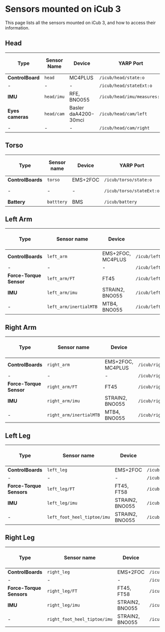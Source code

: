 # Sensors mounted on iCub 3

This page lists all the sensors mounted on iCub 3, and how to access their information.

## Head

|Type |Sensor Name| Device | YARP Port | Data pattern | Publish rate (Hz) |
| --- | --- | --- | --- | --- | --- |
|**ControlBoard** | `head` | MC4PLUS | `/icub/head/state:o` | (joint_encoders) | 100 |
| - | - | - | `/icub/head/stateExt:o` | Defined in [stateExt.thrift](https://github.com/robotology/yarp/blob/master/src/libYARP_dev/src/idl/stateExt.thrift?rgh-link-date=2023-05-10T12%3A50%3A28Z) | 100 |
|**IMU** | `head/imu` | RFE, BNO055 | `/icub/head/imu/measures:o` | Defined in  [multipleAnalogSensorsSerializations.thrift](https://github.com/robotology/yarp/blob/master/src/devices/multipleAnalogSensorsMsgs/multipleAnalogSensorsSerializations.thrift?rgh-link-date=2023-05-10T12%3A50%3A28Z) | 100 |
|**Eyes cameras** | `head/cam` | Basler daA4200-30mci | `/icub/head/cam/left` | ( (R channel)  (G channel)  (B channel) ) | 30 |
| - | - | - | `/icub/head/cam/right` | ( (R channel)  (G channel)  (B channel) ) | 30 |

## Torso

|Type |Sensor name| Device | YARP Port |Data pattern | Publish Rate (Hz) |
| --- | --- | --- | --- | --- | --- |
|**ControlBoards** | `torso` | EMS+2FOC | `/icub/torso/state:o` | (joint_encoders) | 100|
| - | - | - | `/icub/torso/stateExt:o` | Defined in [stateExt.thrift](https://github.com/robotology/yarp/blob/master/src/libYARP_dev/src/idl/stateExt.thrift?rgh-link-date=2023-05-10T12%3A50%3A28Z) | 100|
| **Battery** | `batttery` | BMS | `/icub/battery` | | 1 |

## Left Arm

|Type |Sensor name| Device | YARP Port |Data pattern | Publish Rate (Hz) |
| --- | --- | --- | --- | --- | --- |
|**ControlBoards** | `left_arm` | EMS+2FOC, MC4PLUS | `/icub/left_arm/state:o` | (joint_encoders) | 100|
| - | - | - | `/icub/left_arm/stateExt:o` | Defined in [stateExt.thrift](https://github.com/robotology/yarp/blob/master/src/libYARP_dev/src/idl/stateExt.thrift?rgh-link-date=2023-05-10T12%3A50%3A28Z) | 100|
|**Force-Torque Sensor** | `left_arm/FT` | FT45 | `/icub/left_arm/FT/measures:o` | Defined in  [multipleAnalogSensorsSerializations.thrift](https://github.com/robotology/yarp/blob/master/src/devices/multipleAnalogSensorsMsgs/multipleAnalogSensorsSerializations.thrift?) |100|
|**IMU** | `left_arm/imu` | STRAIN2, BNO055 | `/icub/left_arm/imu/measures:o` | Defined in  [multipleAnalogSensorsSerializations.thrift](https://github.com/robotology/yarp/blob/master/src/devices/multipleAnalogSensorsMsgs/multipleAnalogSensorsSerializations.thrift?rgh-link-date=2023-05-10T12%3A50%3A28Z) | 100 |
| - | `left_arm/inertialMTB` | MTB4, BNO055 | `/icub/left_arm/inertialMTB/measures:o` | Defined in  [multipleAnalogSensorsSerializations.thrift](https://github.com/robotology/yarp/blob/master/src/devices/multipleAnalogSensorsMsgs/multipleAnalogSensorsSerializations.thrift?rgh-link-date=2023-05-10T12%3A50%3A28Z) | 100 |

## Right Arm

|Type |Sensor name| Device | YARP Port |Data pattern | Publish Rate (Hz) |
| --- | --- | --- | --- | --- | --- |
|**ControlBoards** | `right_arm` | EMS+2FOC, MC4PLUS | `/icub/right_arm/state:o` | (joint_encoders) | 100|
| - | - | - | `/icub/right_arm/stateExt:o` | Defined in [stateExt.thrift](https://github.com/robotology/yarp/blob/master/src/libYARP_dev/src/idl/stateExt.thrift?rgh-link-date=2023-05-10T12%3A50%3A28Z) | 100|
|**Force-Torque Sensor** | `right_arm/FT` | FT45 | `/icub/right_arm/FT/measures:o` | Defined in  [multipleAnalogSensorsSerializations.thrift](https://github.com/robotology/yarp/blob/master/src/devices/multipleAnalogSensorsMsgs/multipleAnalogSensorsSerializations.thrift?) |100|
|**IMU** | `right_arm/imu` | STRAIN2, BNO055 | `/icub/right_arm/imu/measures:o` | Defined in  [multipleAnalogSensorsSerializations.thrift](https://github.com/robotology/yarp/blob/master/src/devices/multipleAnalogSensorsMsgs/multipleAnalogSensorsSerializations.thrift?rgh-link-date=2023-05-10T12%3A50%3A28Z) | 100 |
| - | `right_arm/inertialMTB` | MTB4, BNO055 | `/icub/right_arm/inertialMTB/measures:o` | Defined in  [multipleAnalogSensorsSerializations.thrift](https://github.com/robotology/yarp/blob/master/src/devices/multipleAnalogSensorsMsgs/multipleAnalogSensorsSerializations.thrift?rgh-link-date=2023-05-10T12%3A50%3A28Z) | 100 |

## Left Leg

|Type |Sensor name| Device | YARP Port |Data pattern | Publish Rate (Hz) |
| --- | --- | --- | --- | --- | --- |
|**ControlBoards** | `left_leg` | EMS+2FOC | `/icub/left_leg/state:o` | (joint_encoders) | 100|
| - | - | - | `/icub/left_leg/stateExt:o` | Defined in [stateExt.thrift](https://github.com/robotology/yarp/blob/master/src/libYARP_dev/src/idl/stateExt.thrift?rgh-link-date=2023-05-10T12%3A50%3A28Z) | 100|
|**Force-Torque Sensors** | `left_leg/FT` | FT45, FT58 | `/icub/left_leg/FT/measures:o` | Defined in  [multipleAnalogSensorsSerializations.thrift](https://github.com/robotology/yarp/blob/master/src/devices/multipleAnalogSensorsMsgs/multipleAnalogSensorsSerializations.thrift?) |100|
|**IMU** | `left_leg/imu` | STRAIN2, BNO055 | `/icub/left_leg/imu/measures:o` | Defined in  [multipleAnalogSensorsSerializations.thrift](https://github.com/robotology/yarp/blob/master/src/devices/multipleAnalogSensorsMsgs/multipleAnalogSensorsSerializations.thrift?rgh-link-date=2023-05-10T12%3A50%3A28Z) | 100 |
| -  | `left_foot_heel_tiptoe/imu` | STRAIN2, BNO055 | `/icub/left_foot_heel_tiptoe/imu/measures:o` | Defined in  [multipleAnalogSensorsSerializations.thrift](https://github.com/robotology/yarp/blob/master/src/devices/multipleAnalogSensorsMsgs/multipleAnalogSensorsSerializations.thrift?rgh-link-date=2023-05-10T12%3A50%3A28Z) | 100 |

## Right Leg

|Type |Sensor name| Device | YARP Port |Data pattern | Publish Rate (Hz) |
| --- | --- | --- | --- | --- | --- |
|**ControlBoards** | `right_leg` | EMS+2FOC | `/icub/right_leg/state:o` | (joint_encoders) | 100|
| - | - | - | `/icub/right_leg/stateExt:o` | Defined in [stateExt.thrift](https://github.com/robotology/yarp/blob/master/src/libYARP_dev/src/idl/stateExt.thrift?rgh-link-date=2023-05-10T12%3A50%3A28Z) | 100|
|**Force-Torque Sensors** | `right_leg/FT` | FT45, FT58 | `/icub/right_leg/FT/measures:o` | Defined in  [multipleAnalogSensorsSerializations.thrift](https://github.com/robotology/yarp/blob/master/src/devices/multipleAnalogSensorsMsgs/multipleAnalogSensorsSerializations.thrift?) |100|
|**IMU** | `right_leg/imu` | STRAIN2, BNO055 | `/icub/right_leg/imu/measures:o` | Defined in  [multipleAnalogSensorsSerializations.thrift](https://github.com/robotology/yarp/blob/master/src/devices/multipleAnalogSensorsMsgs/multipleAnalogSensorsSerializations.thrift?rgh-link-date=2023-05-10T12%3A50%3A28Z) | 100 |
| -  | `right_foot_heel_tiptoe/imu` | STRAIN2, BNO055 | `/icub/right_foot_heel_tiptoe/imu/measures:o` | Defined in  [multipleAnalogSensorsSerializations.thrift](https://github.com/robotology/yarp/blob/master/src/devices/multipleAnalogSensorsMsgs/multipleAnalogSensorsSerializations.thrift?rgh-link-date=2023-05-10T12%3A50%3A28Z) | 100 |
